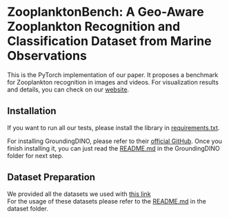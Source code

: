 # ZooplanktonBench: A Geo-Aware Zooplankton Recognition and Classification Dataset from Marine Observations
This is the PyTorch implementation of our paper. It proposes a benchmark for Zooplankton recognition in images and videos. For visualization results and details, you can check on our [website](https://lfk118.github.io/ZooplanktonBench_Webpage).

## Installation
If you want to run all our tests, please install the library in [requirements.txt](https://github.com/lfk118/ZooplanktonCV/blob/main/requirements.txt). 

For installing GroundingDINO, please refer to their [official GitHub](https://github.com/IDEA-Research/GroundingDINO). Once you finish installing it, you can just read the [README.md](https://github.com/lfk118/ZooplanktonCV/blob/main/GroundingDINO/README.md) in the GroundingDINO folder for next step.

## Dataset Preparation
We provided all the datasets we used with [this link](https://outlookuga-my.sharepoint.com/:f:/g/personal/fl79416_uga_edu/EhtmuP6IOTpErtRhcVR3s-oBegeA4cOb46Bkpel6eyMDFg?e=C1dewu)  
For the usage of these datasets please refer to the [README.md](https://github.com/lfk118/ZooplanktonCV/blob/main/Dataset/README.md) in the dataset folder.

